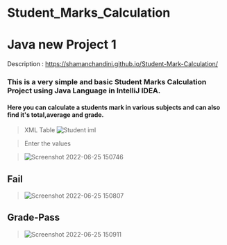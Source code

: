 # Student_Marks_Calculation

# Java new Project 1 #

Description : https://shamanchandini.github.io/Student-Mark-Calculation/

### This is a very simple and basic Student Marks Calculation Project using Java Language in IntelliJ IDEA.

#### Here you can calculate a students mark in various subjects and can also find it's total,average and grade.

> XML Table 
> ![Student iml](https://user-images.githubusercontent.com/89247662/175768807-de23c659-3930-4883-81d7-40b829049b18.png)



> Enter the values

> ![Screenshot 2022-06-25 150746](https://user-images.githubusercontent.com/89247662/175768065-ca8a046a-36df-4059-b2d5-6b8c727ab0ff.png)

## Fail

> ![Screenshot 2022-06-25 150807](https://user-images.githubusercontent.com/89247662/175768071-b7ecfd4a-c446-446c-ab31-461a33eaa054.png)

## Grade-Pass

> ![Screenshot 2022-06-25 150911](https://user-images.githubusercontent.com/89247662/175768075-6fdad6c4-2207-4196-95cf-b755d13bb793.png)
